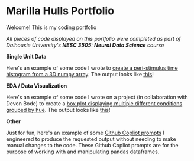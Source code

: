 # Marilla Hulls Portfolio
Welcome! This is my coding portfolio

*All pieces of code displayed on this portfolio were completed as part of Dalhousie University's **NESC 3505: Neural Data Science** course*

**Single Unit Data**

Here's an example of some code I wrote to [create a peri-stimulus time histogram from a 3D numpy array](PSTH_code1.md).
The output looks like [this](psth_image.png)!


**EDA / Data Visualization**

Here's an example of some code I wrote on a project (in collaboration with Devon Bode) to create a [box plot displaying multiple different conditions grouped by hue](colorblind_boxplot.md).
The output looks like [this](colorblind_boxplot_image.png)!


**Other**

Just for fun, here's an example of some [Github Copliot prompts](Copilot_prompts.md) I engineered to produce the requested output without needing to make manual changes to the code. These Github Copliot prompts are for the purpose of working with and manipulating pandas dataframes.
